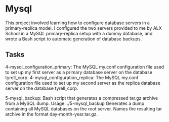 # Mysql
This project involved learning how to configure database servers in a primary-replica model. I configured the two servers provided to me by ALX School in a MySQL primary-replica setup with a dummy database, and wrote a Bash script to automate generation of database backups.

## Tasks
4-mysql_configuration_primary: The MySQL my.conf configuration file used to set up my first server as a primary database server on the database tyrell_corp.
	4-mysql_configuration_replica: The MySQL my.conf configuration file used to set up my second server as the replica database server on the database tyrell_corp.

5-mysql_backup: Bash script that generates a compressed tar.gz archive from a MySQL dump.
Usage: ./5-mysql_backup <MySQL root password>
Generates a dump containing all MySQL databases on the root server.
Names the resulting tar archive in the format day-month-year.tar.gz.
